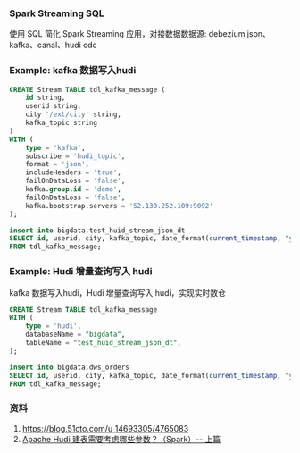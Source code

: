 ### Spark Streaming SQL
使用 SQL 简化 Spark Streaming 应用，对接数据数据源: debezium json、kafka、canal、hudi cdc

### Example: kafka 数据写入hudi

```sql
CREATE Stream TABLE tdl_kafka_message (
    id string,
    userid string,
    city '/ext/city' string, 
    kafka_topic string
)
WITH (
    type = 'kafka',
    subscribe = 'hudi_topic', 
    format = 'json',
    includeHeaders = 'true',
    failOnDataLoss = 'false',
    kafka.group.id = 'demo',
    failOnDataLoss = 'false',
    kafka.bootstrap.servers = '52.130.252.109:9092'
);

insert into bigdata.test_huid_stream_json_dt
SELECT id, userid, city, kafka_topic, date_format(current_timestamp, "yyyyMMddHH") ds 
FROM tdl_kafka_message;
```

### Example: Hudi 增量查询写入 hudi

kafka 数据写入hudi，Hudi 增量查询写入 hudi，实现实时数仓

```sql
CREATE Stream TABLE tdl_kafka_message
WITH (
    type = 'hudi',
    databaseName = "bigdata",
    tableName = "test_huid_stream_json_dt",
);

insert into bigdata.dws_orders
SELECT id, userid, city, kafka_topic, date_format(current_timestamp, "yyyyMMddHH") ds 
FROM tdl_kafka_message;
```

### 资料

1. https://blog.51cto.com/u_14693305/4765083
2. [Apache Hudi 建表需要考虑哪些参数？（Spark）-- 上篇](https://mp.weixin.qq.com/s/oSkthOKqs9DxfBA7EoeaJw)